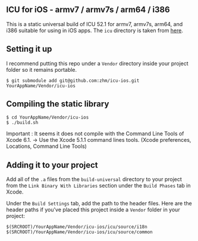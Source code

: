 ## ICU for iOS - armv7 / armv7s / arm64 / i386

This is a static universal build of ICU 52.1 for armv7, armv7s, arm64, and i386 suitable for using in iOS apps. The `icu` directory is taken from [here](http://download.icu-project.org/files/icu4c/52.1/icu4c-52_1-src.tgz).

## Setting it up

I recommend putting this repo under a `Vendor` directory inside your project folder so it remains portable.

    $ git submodule add git@github.com:zhm/icu-ios.git YourAppName/Vendor/icu-ios

## Compiling the static library

    $ cd YourAppName/Vendor/icu-ios
    $ ./build.sh

Important : It seems it does not compile with the Command Line Tools of Xcode 6.1.
-> Use the Xcode 5.1.1 command lines tools. (Xcode preferences, Locations, Command Line Tools)

## Adding it to your project

Add all of the `.a` files from the `build-universal` directory to your project from the `Link Binary With Libraries` section under
the `Build Phases` tab in Xcode.

Under the `Build Settings` tab, add the path to the header files. Here are the header paths if you've placed this project inside a `Vendor` folder in your project:

    $(SRCROOT)/YourAppName/Vendor/icu-ios/icu/source/i18n
    $(SRCROOT)/YourAppName/Vendor/icu-ios/icu/source/common
